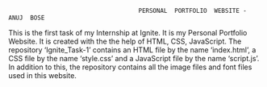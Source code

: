                                         PERSONAL  PORTFOLIO  WEBSITE -  ANUJ  BOSE

This is the first task of my Internship at Ignite. 
It is my Personal Portfolio Website. It is created with the the help of HTML, CSS, JavaScript. The repository ‘Ignite_Task-1’ contains an HTML file by the name ‘index.html’, a CSS file by the name ‘style.css’ and a JavaScript file by the name ‘script.js’. 
In addition to this, the repository contains all the image files and font files used in this website.

